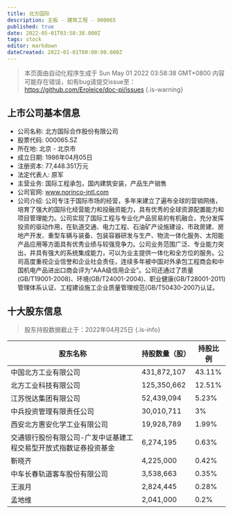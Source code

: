 ```yaml
---
title: 北方国际
description: 主板 - 建筑工程 - 000065
published: true
date: 2022-05-01T03:58:38.000Z
tags: stock
editor: markdown
dateCreated: 2022-01-01T00:00:00.000Z
---
```


> 本页面由自动化程序生成于 Sun May 01 2022 03:58:38 GMT+0800
> 内容可能存在错误，如有bug请提交issue至：https://github.com/Eroleice/doc-pi/issues
{.is-warning}

## 上市公司基本信息
- 公司名称: 北方国际合作股份有限公司
- 股票代码: 000065.SZ
- 所在地: 北京 - 北京市
- 成立日期: 1986年04月05日
- 注册资本: 77,448.351万元
- 法定代表人: 原军
- 主营业务: 国际工程承包，国内建筑安装，产品生产销售
- 公司官网: www.norinco-intl.com
- 公司介绍: 公司专注于国际市场的经营，多年来建立了遍布全球的营销网络，培育了强大的国际化经营能力和投融资能力，具有优秀的全球资源配置能力和项目管理能力。公司实现了国际工程与专业化产品贸易的有机融合，充分发挥投资的驱动作用，在轨道交通、电力工程、石油矿产设施建设、市政房建、房地产开发、重型车辆与装备、包装容器研发与生产、物流一体化服务、太阳能产品应用等方面具有优秀业绩与较强竞争力。公司业务范围广泛、专业能力突出，并具有强大的系统集成能力，可以为业主提供一体化和全方位的服务。公司高度重视企业信誉和企业社会责任，连续多年被中国对外承包工程商会和中国机电产品进出口商会评为“AAA级信用企业”。公司还通过了质量(GB/T19001-2008)、环境(GB/T24001-2004)、职业健康(GB/T28001-2011)管理体系认证、工程建设施工企业质量管理规范(GB/T50430-2007)认证。


## 十大股东信息
> 股东持股数据截止于：2022年04月25日
{.is-info}

| 股东名称 | 持股数量（股） | 持股比例 |
| --- | --- | --- |
| 中国北方工业有限公司 | 431,872,107 | 43.11% |
| 北方工业科技有限公司 | 125,350,662 | 12.51% |
| 江苏悦达集团有限公司 | 52,439,094 | 5.23% |
| 中兵投资管理有限责任公司 | 30,010,711 | 3% |
| 西安北方惠安化学工业有限公司 | 19,928,789 | 1.99% |
| 交通银行股份有限公司-广发中证基建工程交易型开放式指数证券投资基金 | 6,274,195 | 0.63% |
| 靳晓齐 | 4,225,000 | 0.42% |
| 中车长春轨道客车股份有限公司 | 3,538,663 | 0.35% |
| 王淑月 | 2,824,445 | 0.28% |
| 孟地维 | 2,041,000 | 0.2% |




